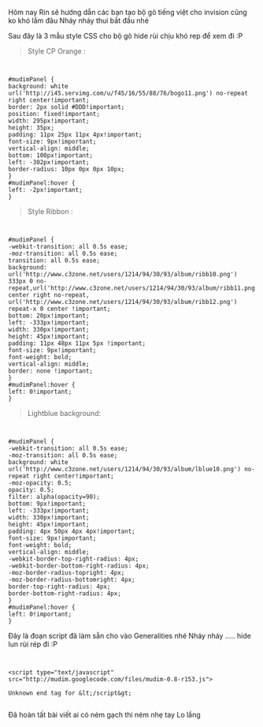 Hôm nay Rin sẽ hướng dẫn các bạn tạo bộ gõ tiếng việt cho invision cũng ko khó lắm đâu Nháy nháy thui bắt đầu nhé

Sau đây là 3 mẫu style CSS cho bộ gõ hide rùi chịu khó rep để xem đi :P

> Style CP Orange :

```


#mudimPanel {
background: white url('http://i45.servimg.com/u/f45/16/55/88/76/bogo11.png') no-repeat right center!important;
border: 2px solid #DDD!important;
position: fixed!important;
width: 295px!important;
height: 35px;
padding: 11px 25px 11px 4px!important;
font-size: 9px!important;
vertical-align: middle;
bottom: 100px!important;
left: -302px!important;
border-radius: 10px 0px 0px 10px;
}
#mudimPanel:hover {
left: -2px!important;
}
```


> Style Ribbon :

```


#mudimPanel {
-webkit-transition: all 0.5s ease;
-moz-transition: all 0.5s ease;
transition: all 0.5s ease;
background: url('http://www.c3zone.net/users/1214/94/30/93/album/ribb10.png') 333px 0 no-repeat,url('http://www.c3zone.net/users/1214/94/30/93/album/ribb11.png') center right no-repeat, url('http://www.c3zone.net/users/1214/94/30/93/album/ribb12.png') repeat-x 0 center !important;
bottom: 20px!important;
left: -333px!important;
width: 330px!important;
height: 45px!important;
padding: 11px 48px 11px 5px !important;
font-size: 9px!important;
font-weight: bold;
vertical-align: middle;
border: none !important;
}
#mudimPanel:hover {
left: 0!important;
}

```

> Lightblue background:

```


#mudimPanel {
-webkit-transition: all 0.5s ease;
-moz-transition: all 0.5s ease;
background: white url('http://www.c3zone.net/users/1214/94/30/93/album/lblue10.png') no-repeat right center!important;
-moz-opacity: 0.5;
opacity: 0.5;
filter: alpha(opacity=90);
bottom: 9px!important;
left: -333px!important;
width: 330px!important;
height: 45px!important;
padding: 4px 50px 4px 4px!important;
font-size: 9px!important;
font-weight: bold;
vertical-align: middle;
-webkit-border-top-right-radius: 4px;
-webkit-border-bottom-right-radius: 4px;
-moz-border-radius-topright: 4px;
-moz-border-radius-bottomright: 4px;
border-top-right-radius: 4px;
border-bottom-right-radius: 4px;
}
#mudimPanel:hover {
left: 0!important;
}

```

Đây là đoạn script đã làm sẵn cho vào Generalities nhé Nháy nháy ..... hide lun rùi rép đi :P

```


<script type="text/javascript" src="http://mudim.googlecode.com/files/mudim-0.8-r153.js">

Unknown end tag for &lt;/script&gt;


```


Đã hoàn tất bài viết ai có ném gạch thì ném nhẹ tay Lo lắng